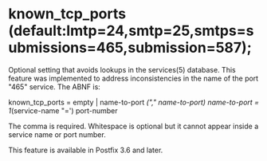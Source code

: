 # known_tcp_ports (default:lmtp=24,smtp=25,smtps=submissions=465,submission=587); 

 Optional setting that avoids lookups in the services(5) database.
This feature was implemented to address inconsistencies in the name
of the port "465" service. The ABNF is:




known_tcp_ports = empty | name-to-port *("," name-to-port) 
name-to-port = 1*(service-name "=') port-number



 The comma is required. Whitespace is optional but it cannot appear
inside a service name or port number. 

 This feature is available in Postfix 3.6 and later. 


